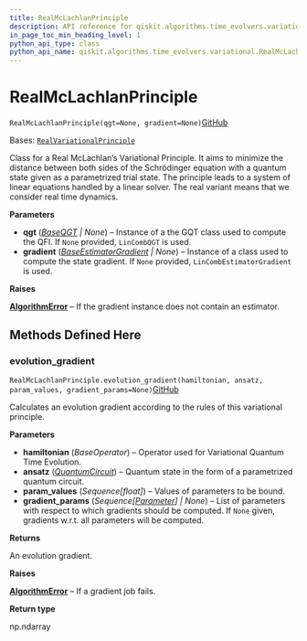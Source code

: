```yaml
---
title: RealMcLachlanPrinciple
description: API reference for qiskit.algorithms.time_evolvers.variational.RealMcLachlanPrinciple
in_page_toc_min_heading_level: 1
python_api_type: class
python_api_name: qiskit.algorithms.time_evolvers.variational.RealMcLachlanPrinciple
---
```


# RealMcLachlanPrinciple

<span id="qiskit.algorithms.time_evolvers.variational.RealMcLachlanPrinciple" />

`RealMcLachlanPrinciple(qgt=None, gradient=None)`[GitHub](https://github.com/qiskit/qiskit/tree/stable/0.43/qiskit/algorithms/time_evolvers/variational/variational_principles/real_mc_lachlan_principle.py "view source code")

Bases: [`RealVariationalPrinciple`](qiskit.algorithms.time_evolvers.variational.RealVariationalPrinciple "qiskit.algorithms.time_evolvers.variational.variational_principles.real_variational_principle.RealVariationalPrinciple")

Class for a Real McLachlan’s Variational Principle. It aims to minimize the distance between both sides of the Schrödinger equation with a quantum state given as a parametrized trial state. The principle leads to a system of linear equations handled by a linear solver. The real variant means that we consider real time dynamics.

**Parameters**

*   **qgt** ([*BaseQGT*](qiskit.algorithms.gradients.BaseQGT "qiskit.algorithms.gradients.BaseQGT") *| None*) – Instance of a the GQT class used to compute the QFI. If `None` provided, `LinCombQGT` is used.
*   **gradient** ([*BaseEstimatorGradient*](qiskit.algorithms.gradients.BaseEstimatorGradient "qiskit.algorithms.gradients.BaseEstimatorGradient") *| None*) – Instance of a class used to compute the state gradient. If `None` provided, `LinCombEstimatorGradient` is used.

**Raises**

[**AlgorithmError**](qiskit.algorithms.AlgorithmError "qiskit.algorithms.AlgorithmError") – If the gradient instance does not contain an estimator.

## Methods Defined Here

<span id="qiskit-algorithms-time-evolvers-variational-realmclachlanprinciple-evolution-gradient" />

### evolution\_gradient

<span id="qiskit.algorithms.time_evolvers.variational.RealMcLachlanPrinciple.evolution_gradient" />

`RealMcLachlanPrinciple.evolution_gradient(hamiltonian, ansatz, param_values, gradient_params=None)`[GitHub](https://github.com/qiskit/qiskit/tree/stable/0.43/qiskit/algorithms/time_evolvers/variational/variational_principles/real_mc_lachlan_principle.py "view source code")

Calculates an evolution gradient according to the rules of this variational principle.

**Parameters**

*   **hamiltonian** (*BaseOperator*) – Operator used for Variational Quantum Time Evolution.
*   **ansatz** ([*QuantumCircuit*](qiskit.circuit.QuantumCircuit "qiskit.circuit.QuantumCircuit")) – Quantum state in the form of a parametrized quantum circuit.
*   **param\_values** (*Sequence\[float]*) – Values of parameters to be bound.
*   **gradient\_params** (*Sequence\[*[*Parameter*](qiskit.circuit.Parameter "qiskit.circuit.Parameter")*] | None*) – List of parameters with respect to which gradients should be computed. If `None` given, gradients w\.r.t. all parameters will be computed.

**Returns**

An evolution gradient.

**Raises**

[**AlgorithmError**](qiskit.algorithms.AlgorithmError "qiskit.algorithms.AlgorithmError") – If a gradient job fails.

**Return type**

np.ndarray

